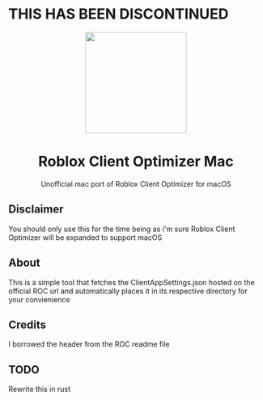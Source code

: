 # THIS HAS BEEN DISCONTINUED

<div align="center">
    <a href="https://github.com/LowSpecGamerROBLOX/Roblox-Client-Optimizer-Mac">
        <img height=200 src=""/>
    </a>
    <h1>Roblox Client Optimizer Mac</h1>
    <p>Unofficial mac port of Roblox Client Optimizer for macOS</p>
</div>

## Disclaimer

You should only use this for the time being as i'm sure Roblox Client Optimizer will be expanded to support macOS

## About

This is a simple tool that fetches the ClientAppSettings.json hosted on the official ROC url and automatically places it in its respective directory for your convienience

## Credits

I borrowed the header from the ROC readme file

## TODO

Rewrite this in rust
